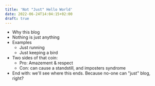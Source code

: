 ```yaml
---
title: 'Not "Just" Hello World'
date: 2022-06-24T14:04:15+02:00
draft: true
---
```


* Why this blog
* Nothing is just anything
* Examples
  * Just running
  * Just keeping a bird
* Two sides of that coin: 
  * Pro: Amazement & respect
  * Con: can cause a standstill, and imposters syndrome
* End with: we'll see where this ends. Because no-one can "just" blog, right? 
